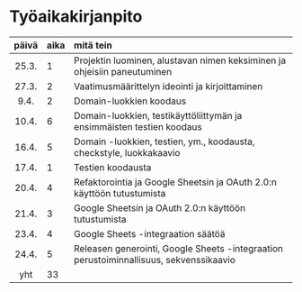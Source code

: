  # Työaikakirjanpito

| päivä | aika | mitä tein  |
| :----:|:-----| :-----|
| 25.3. | 1    | Projektin luominen, alustavan nimen keksiminen ja ohjeisiin paneutuminen |
| 27.3. | 2    | Vaatimusmäärittelyn ideointi ja kirjoittaminen |
| 9.4.  | 2    | Domain-luokkien koodaus |
| 10.4. | 6    | Domain-luokkien, testikäyttöliittymän ja ensimmäisten testien koodaus |
| 16.4. | 5    | Domain -luokkien, testien, ym., koodausta, checkstyle, luokkakaavio |
| 17.4. | 1    | Testien koodausta |
| 20.4. | 4    | Refaktorointia ja Google Sheetsin ja OAuth 2.0:n käyttöön tutustumista |
| 21.4. | 3    | Google Sheetsin ja OAuth 2.0:n käyttöön tutustumista |
| 23.4. | 4    | Google Sheets -integraation säätöä |
| 24.4. | 5    | Releasen generointi, Google Sheets -integraation perustoiminnallisuus, sekvenssikaavio |
| yht   | 33   | | 
